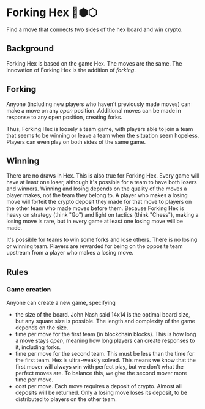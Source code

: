 # Forking Hex 🔱⬢⬡
Find a move that connects two sides of the hex board and win crypto.

## Background
Forking Hex is based on the game Hex. The moves are the same. The innovation of Forking Hex is the addition of *forking*.

## Forking
Anyone (including new players who haven't previously made moves) can make a move on any *open* position. Additional moves can be made in response to any open position, creating forks.

Thus, Forking Hex is loosely a team game, with players able to join a team that seems to be winning or leave a team when the situation seem hopeless. Players can even play on both sides of the same game.

## Winning
There are no draws in Hex. This is also true for Forking Hex. Every game will have at least one loser, although it's possible for a team to have both losers and winners. Winning and losing depends on the quality of the moves a player makes, not the team they belong to. A player who makes a losing move will forfeit the crypto deposit they made for that move to players on the other team who made moves before them. Because Forking Hex is heavy on strategy (think "Go") and light on tactics (think "Chess"), making a losing move is rare, but in every game at least one losing move will be made.

It's possible for teams to win some forks and lose others. There is no losing or winning team. Players are rewarded for being on the opposite team upstream from a player who makes a losing move.

## Rules
### Game creation
Anyone can create a new game, specifying

* the size of the board. John Nash said 14x14 is the optimal board size, but any square size is possible. The length and complexity of the game depends on the size.
* time per move for the first team (in blockchain blocks). This is how long a move stays *open*, meaning how long players can create responses to it, including forks.
* time per move for the second team. This must be less than the time for the first team. Hex is ultra-weakly solved. This means we know that the first mover will always win with perfect play, but we don't what the perfect moves are. To balance this, we give the second mover more time per move.
* cost per move. Each move requires a deposit of crypto. Almost all deposits will be returned. Only a losing move loses its deposit, to be distributed to players on the other team.


